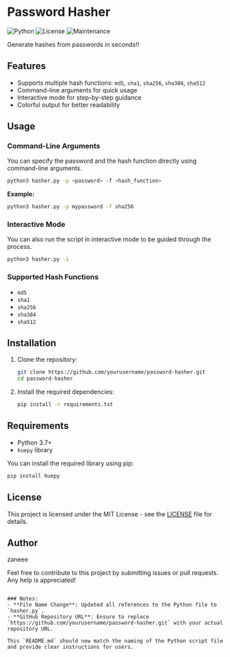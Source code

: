 # Password Hasher

![Python](https://img.shields.io/badge/python-v3.7%2B-blue)
![License](https://img.shields.io/badge/license-MIT-green)
![Maintenance](https://img.shields.io/badge/maintained-yes-brightgreen)

Generate hashes from passwords in seconds!!

## Features

- Supports multiple hash functions: `md5`, `sha1`, `sha256`, `sha384`, `sha512`
- Command-line arguments for quick usage
- Interactive mode for step-by-step guidance
- Colorful output for better readability

## Usage

### Command-Line Arguments

You can specify the password and the hash function directly using command-line arguments.

```sh
python3 hasher.py -p <password> -f <hash_function>
```

**Example:**

```sh
python3 hasher.py -p mypassword -f sha256
```

### Interactive Mode

You can also run the script in interactive mode to be guided through the process.

```sh
python3 hasher.py -i
```

### Supported Hash Functions

- `md5`
- `sha1`
- `sha256`
- `sha384`
- `sha512`

## Installation

1. Clone the repository:

    ```sh
    git clone https://github.com/yourusername/password-hasher.git
    cd password-hasher
    ```

2. Install the required dependencies:

    ```sh
    pip install -r requirements.txt
    ```

## Requirements

- Python 3.7+
- `huepy` library

You can install the required library using pip:

```sh
pip install huepy
```

## License

This project is licensed under the MIT License - see the [LICENSE](LICENSE) file for details.

## Author

zaneee

Feel free to contribute to this project by submitting issues or pull requests. Any help is appreciated!
```

### Notes:
- **File Name Change**: Updated all references to the Python file to `hasher.py`.
- **GitHub Repository URL**: Ensure to replace `https://github.com/yourusername/password-hasher.git` with your actual repository URL.

This `README.md` should now match the naming of the Python script file and provide clear instructions for users.
